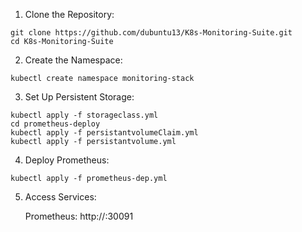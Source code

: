 1. Clone the Repository:
```
git clone https://github.com/dubuntu13/K8s-Monitoring-Suite.git
cd K8s-Monitoring-Suite
```

2. Create the Namespace:
```
kubectl create namespace monitoring-stack
```

3. Set Up Persistent Storage:
```
kubectl apply -f storageclass.yml
cd prometheus-deploy
kubectl apply -f persistantvolumeClaim.yml
kubectl apply -f persistantvolume.yml
```

4. Deploy Prometheus:
```
kubectl apply -f prometheus-dep.yml
```

5. Access Services:

    Prometheus: http://<node-ip>:30091

